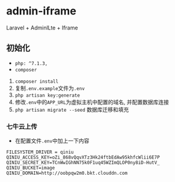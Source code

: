# admin-iframe
Laravel + AdminlLte + Iframe

## 初始化

- `php: ^7.1.3,`
- `composer`

1. `composer install`
2. 复制`.env.example`文件为`.env`
3. `php artisan key:generate`
4. 修改`.env`中的`APP_URL`为虚拟主机中配置的域名, 并配置数据库连接
5. `php artisan migrate --seed` 数据库迁移和填充

### 七牛云上传

- 在配置文件`.env`中加上一下内容
```
FILESYSTEM_DRIVER = qiniu 
QINIU_ACCESS_KEY=oZi_868vQqvXTz3Hk24ftbEdAw95khfcWlii6E7P
QINIU_SECRET_KEY=TCnWwIGhNN75k0F1uq45WZImQLOP0ny8iD-HutV_
QINIU_BUCKET=image
QINIU_DOMAIN=http://oobpqw2m0.bkt.clouddn.com
```
